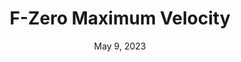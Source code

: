 ---
layout: gba
title: "F-Zero Maximum Velocity"
categories:
 - approved
 - gba
 - universal
 - safe
tags:
- fzero
date: May 9, 2023
permalink: /games/f-zero/play/details
publisher: Nintendo
gid: f-zero
edition: us
---